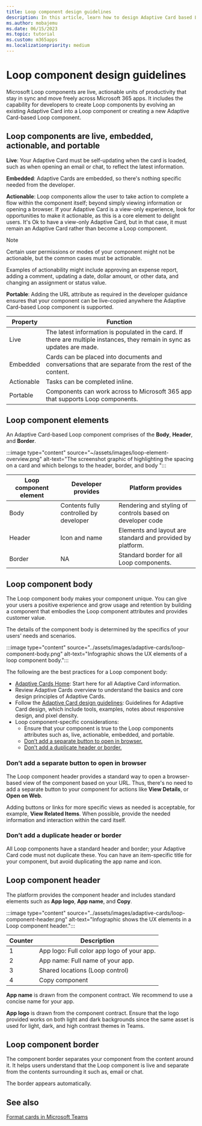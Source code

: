 ```yaml
---
title: Loop component design guidelines 
description: In this article, learn how to design Adaptive Card based Loop components.
ms.author: mobajemu
ms.date: 06/15/2023
ms.topic: tutorial
ms.custom: m365apps
ms.localizationpriority: medium
---
```


# Loop component design guidelines

Microsoft Loop components are live, actionable units of productivity that stay in sync and move freely across Microsoft 365 apps. It includes the capability for developers to create Loop components by evolving an existing Adaptive Card into a Loop component or creating a new Adaptive Card-based Loop component.

## Loop components are live, embedded, actionable, and portable

**Live**: Your Adaptive Card must be self-updating when the card is loaded, such as when opening an email or chat, to reflect the latest information.

**Embedded**: Adaptive Cards are embedded, so there's nothing specific needed from the developer.

**Actionable**: Loop components allow the user to take action to complete a flow within the component itself; beyond simply viewing information or opening a browser. If your Adaptive Card is a view-only experience, look for opportunities to make it actionable, as this is a core element to delight users. It's Ok to have a view-only Adaptive Card, but in that case, it must remain an Adaptive Card rather than become a Loop component.

   > [!NOTE]
   > Certain user permissions or modes of your component might not be actionable, but the common cases must be actionable.

   Examples of actionability might include approving an expense report, adding a comment, updating a date, dollar amount, or other data, and changing an assignment or status value.

**Portable**: Adding the URL attribute as required in the developer guidance ensures that your component can be live-copied anywhere the Adaptive Card-based Loop component is supported.

|Property|Function|
|---|---|
|Live| The latest information is populated in the card. If there are multiple instances, they remain in sync as updates are made. |
|Embedded |  Cards can be placed into documents and conversations that are separate from the rest of the content. |
| Actionable | Tasks can be completed inline. |
| Portable | Components can work across to Microsoft 365 app that supports Loop components. |

## Loop component elements

An Adaptive Card-based Loop component comprises of the **Body**, **Header**, and **Border**.

:::image type="content" source="~/assets/images/loop-element-overview.png" alt-text="The screenshot graphic of highlighting the spacing on a card and which belongs to the header, border, and body ":::

|Loop component element | Developer provides | Platform provides|
|---|---|---|
|Body| Contents fully controlled by developer |Rendering and styling of controls based on developer code|.
|Header | Icon and name | Elements and layout are standard and provided by platform. |
|Border | NA | Standard border for all Loop components.|

## Loop component body

The Loop component body makes your component unique. You can give your users a positive experience and grow usage and retention by building a component that embodies the Loop component attributes and provides customer value.

The details of the component body is determined by the specifics of your users’ needs and scenarios.

:::image type="content" source="../assets/images/adaptive-cards/loop-component-body.png" alt-text="Infographic shows the UX elements of a loop component body.":::

The following are the best practices for a Loop component body:

* [Adaptive Cards Home](https://adaptivecards.io): Start here for all Adaptive Card information.
* Review Adaptive Cards overview to understand the basics and core design principles of Adaptive Cards.
* Follow the [Adaptive Card design guidelines](../task-modules-and-cards/cards/design-effective-cards.md): Guidelines for Adaptive Card design, which include tools, examples, notes about responsive design, and pixel density.
* Loop component-specific considerations:
  * Ensure that your component is true to the Loop components attributes such as, live, actionable, embedded, and portable.
  * [Don’t add a separate button to open in browser.](#dont-add-a-separate-button-to-open-in-browser)
  * [Don’t add a duplicate header or border.](#dont-add-a-duplicate-header-or-border)

### Don’t add a separate button to open in browser

The Loop component header provides a standard way to open a browser-based view of the component based on your URL. Thus, there's no need to add a separate button to your component for actions like **View Details**, or **Open on Web**.

Adding buttons or links for more specific views as needed is acceptable, for example, **View Related Items**. When possible, provide the needed information and interaction within the card itself.

### Don’t add a duplicate header or border

All Loop components have a standard header and border; your Adaptive Card code must not duplicate these. You can have an item-specific title for your component, but avoid duplicating the app name and icon.

## Loop component header

The platform provides the component header and includes standard elements such as **App logo**, **App name**, and **Copy**.

:::image type="content" source="../assets/images/adaptive-cards/loop-component-header.png" alt-text="Infographic shows the UX elements in a Loop component header.":::

|Counter  |Description  |
|---------|---------|
|1     |  App logo: Full color app logo of your app.       |
|2     |  App name:  Full name of your app.       |
|3     |  Shared locations (Loop control)       |
|4     |  Copy component      |

**App name** is drawn from the component contract. We recommend to use a concise name for your app.

**App logo** is drawn from the component contract. Ensure that the logo provided works on both light and dark backgrounds since the same asset is used for light, dark, and high contrast themes in Teams.

## Loop component border

The component border separates your component from the content around it. It helps users understand that the Loop component is live and separate from the contents surrounding it such as, email or chat.

The border appears automatically.

## See also

[Format cards in Microsoft Teams](cards-loop-component.md)

